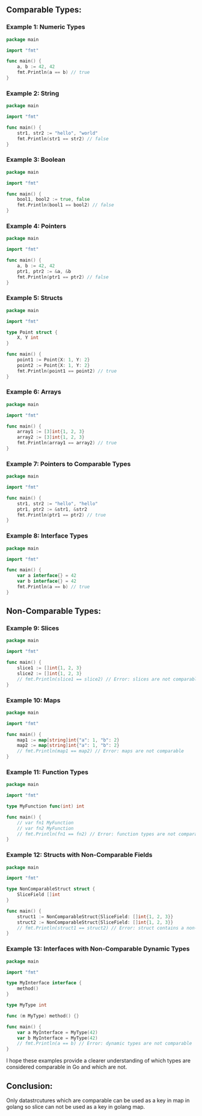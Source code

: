 ## Comparable Types:
### Example 1: Numeric Types

```go
package main

import "fmt"

func main() {
    a, b := 42, 42
    fmt.Println(a == b) // true
}
```

### Example 2: String
```go
package main

import "fmt"

func main() {
    str1, str2 := "hello", "world"
    fmt.Println(str1 == str2) // false
}
```

### Example 3: Boolean
```go
package main

import "fmt"

func main() {
    bool1, bool2 := true, false
    fmt.Println(bool1 == bool2) // false
}
```

### Example 4: Pointers
```go
package main

import "fmt"

func main() {
    a, b := 42, 42
    ptr1, ptr2 := &a, &b
    fmt.Println(ptr1 == ptr2) // false
}
```
### Example 5: Structs
```go
package main

import "fmt"

type Point struct {
    X, Y int
}

func main() {
    point1 := Point{X: 1, Y: 2}
    point2 := Point{X: 1, Y: 2}
    fmt.Println(point1 == point2) // true
}
```
### Example 6: Arrays
```go
package main

import "fmt"

func main() {
    array1 := [3]int{1, 2, 3}
    array2 := [3]int{1, 2, 3}
    fmt.Println(array1 == array2) // true
}
```

### Example 7: Pointers to Comparable Types
```go
package main

import "fmt"

func main() {
    str1, str2 := "hello", "hello"
    ptr1, ptr2 := &str1, &str2
    fmt.Println(ptr1 == ptr2) // true
}
```
### Example 8: Interface Types
```go
package main

import "fmt"

func main() {
    var a interface{} = 42
    var b interface{} = 42
    fmt.Println(a == b) // true
}
```

## Non-Comparable Types:

### Example 9: Slices
```go
package main

import "fmt"

func main() {
    slice1 := []int{1, 2, 3}
    slice2 := []int{1, 2, 3}
    // fmt.Println(slice1 == slice2) // Error: slices are not comparable
}
```

### Example 10: Maps
```go
package main

import "fmt"

func main() {
    map1 := map[string]int{"a": 1, "b": 2}
    map2 := map[string]int{"a": 1, "b": 2}
    // fmt.Println(map1 == map2) // Error: maps are not comparable
}
```

### Example 11: Function Types
```go
package main

import "fmt"

type MyFunction func(int) int

func main() {
    // var fn1 MyFunction
    // var fn2 MyFunction
    // fmt.Println(fn1 == fn2) // Error: function types are not comparable
}
```

### Example 12: Structs with Non-Comparable Fields
```go
package main

import "fmt"

type NonComparableStruct struct {
    SliceField []int
}

func main() {
    struct1 := NonComparableStruct{SliceField: []int{1, 2, 3}}
    struct2 := NonComparableStruct{SliceField: []int{1, 2, 3}}
    // fmt.Println(struct1 == struct2) // Error: struct contains a non-comparable field
}
```
### Example 13: Interfaces with Non-Comparable Dynamic Types
```go
package main

import "fmt"

type MyInterface interface {
    method()
}

type MyType int

func (m MyType) method() {}

func main() {
    var a MyInterface = MyType(42)
    var b MyInterface = MyType(42)
    // fmt.Println(a == b) // Error: dynamic types are not comparable
}
```
I hope these examples provide a clearer understanding of which types are considered comparable in Go and which are not.

## Conclusion:
Only datastrcutures which are comparable can be used as a key in map in golang so slice can not be used as a key in golang map. 
